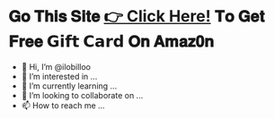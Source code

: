 # 𝐆𝐨 𝐓𝐡𝐢𝐬 𝐒𝐢𝐭𝐞 [👉 Click Here!](http://tinyurl.com/42vmchfu) 𝐓𝐨 𝐆𝐞𝐭 𝐅𝐫𝐞𝐞 𝗚𝗶𝗳𝘁 𝗖𝗮𝗿𝗱 𝐎𝐧 𝐀𝐦𝐚𝐳𝟎𝐧
- 👋 Hi, I’m @ilobilloo
- 👀 I’m interested in ...
- 🌱 I’m currently learning ...
- 💞️ I’m looking to collaborate on ...
- 📫 How to reach me ...

<!---
ilobilloo/ilobilloo is a ✨ special ✨ repository because its `README.md` (this file) appears on your GitHub profile.
You can click the Preview link to take a look at your changes.
--->
